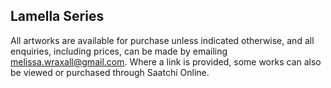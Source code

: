 ## Lamella Series
 
 
All artworks are available for purchase unless indicated otherwise, and all enquiries, including prices, can be made by emailing melissa.wraxall@gmail.com. Where a link is provided, some works can also be viewed or purchased through Saatchi Online.

<div class="gallery" data-src="gallery.yml"></div>











